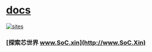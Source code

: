 ﻿# [docs](https://github.com/SoCXin/docs)

[![sites](http://182.61.61.133/link/resources/SoC.png)](http://www.SoC.Xin)

### [探索芯世界 www.SoC.xin](http://www.SoC.Xin)
